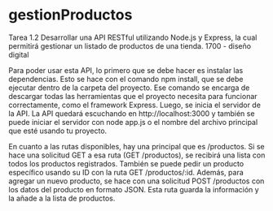 # gestionProductos

Tarea 1.2
Desarrollar una API RESTful utilizando Node.js y Express, la cual permitirá gestionar un listado de productos de una tienda.
1700 - diseño digital

Para poder usar esta API, lo primero que se debe hacer es instalar las dependencias. Esto se hace con el comando npm install, que se debe ejecutar dentro de la carpeta del proyecto. Ese comando se encarga de descargar todas las herramientas que el proyecto necesita para funcionar correctamente, como el framework Express. Luego, se inicia el servidor de la API. La API quedará escuchando en http://localhost:3000 y también se puede iniciar el servidor con node app.js o el nombre del archivo principal que esté usando tu proyecto.

En cuanto a las rutas disponibles, hay una principal que es /productos. Si se hace una solicitud GET a esa ruta (GET /productos), se recibirá una lista con todos los productos registrados. También se puede pedir un producto específico usando su ID con la ruta GET /productos/:id. Además, para agregar un nuevo producto, se hace con una solicitud POST /productos con los datos del producto en formato JSON. Esta ruta guarda la información y la añade a la lista de productos.
